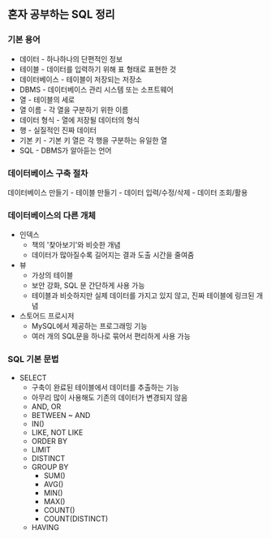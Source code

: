 ## 혼자 공부하는 SQL 정리

### 기본 용어
- 데이터 - 하나하나의 단편적인 정보
- 테이블 - 데이터를 입력하기 위해 표 형태로 표현한 것
- 데이터베이스 - 테이블이 저장되는 저장소
- DBMS - 데이터베이스 관리 시스템 또는 소프트웨어
- 열 - 테이블의 세로
- 열 이름 - 각 열을 구분하기 위한 이름
- 데이터 형식 - 열에 저장될 데이터의 형식
- 행 - 실질적인 진짜 데이터
- 기본 키 - 기본 키 열은 각 행을 구분하는 유일한 열
- SQL - DBMS가 알아듣는 언어

### 데이터베이스 구축 절차
데이터베이스 만들기 - 테이블 만들기 - 데이터 입력/수정/삭제 - 데이터 조회/활용

### 데이터베이스의 다른 개체
- 인덱스
    - 책의 '찾아보기'와 비슷한 개념
    - 데이터가 많아질수록 길어지는 결과 도출 시간을 줄여줌
- 뷰
    - 가상의 테이블
    - 보안 강화, SQL 문 간단하게 사용 가능
    - 테이블과 비슷하지만 실제 데이터를 가지고 있지 않고, 진짜 테이블에 링크된 개념
- 스토어드 프로시저
    - MySQL에서 제공하는 프로그래밍 기능
    - 여러 개의 SQL문을 하나로 묶어서 편리하게 사용 가능

### SQL 기본 문법
- SELECT
  - 구축이 완료된 테이블에서 데이터를 추출하는 기능
  - 아무리 많이 사용해도 기존의 데이터가 변경되지 않음
  - AND, OR
  - BETWEEN ~ AND
  - IN()
  - LIKE, NOT LIKE
  - ORDER BY
  - LIMIT
  - DISTINCT
  - GROUP BY
    - SUM()
    - AVG()
    - MIN()
    - MAX()
    - COUNT()
    - COUNT(DISTINCT)
  - HAVING